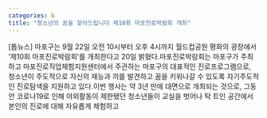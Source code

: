 ```yaml
---
categories: b
title: "청소년의 꿈을 찾아드립니다 제10회 마포진로박람회 개최"
---
```

[톱뉴스] 마포구는 9월 22일 오전 10시부터 오후 4시까지 월드컵공원 평화의 광장에서 ‘제10회 마포진로박람회’를 개최한다고 20일 밝혔다.마포진로박람회는 마포구가 주최하고 마포진로직업체험지원센터에서 주관하는 마포구의 대표적인 진로프로그램으로, 청소년이 주도적으로 자신의 재능과 끼를 발견하고 꿈을 키워나갈 수 있도록 자기주도적인 진로탐색을 지원하고 있다.이번 행사는 약 3년 만에 대면으로 개최되는 것으로, 그동안 코로나19로 인해 야외활동이 제한됐던 청소년들이 교실을 벗어나 탁 트인 공간에서 본인의 진로에 대해 자유롭게 체험하고